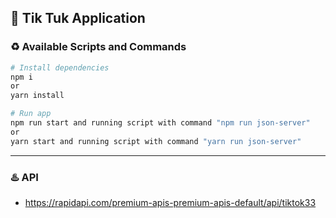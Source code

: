 ## :ghost: Tik Tuk Application

### :recycle: Available Scripts and Commands
```bash
# Install dependencies
npm i
or
yarn install    
```

```bash
# Run app
npm run start and running script with command "npm run json-server"
or
yarn start and running script with command "yarn run json-server"
```
---

### :hotsprings: API
- https://rapidapi.com/premium-apis-premium-apis-default/api/tiktok33